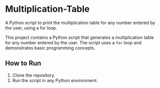 # Multiplication-Table
A Python script to print the multiplication table for any number entered by the user, using a for loop.

This project contains a Python script that generates a multiplication table for any number entered by the user. The script uses a `for` loop and demonstrates basic programming concepts.

## How to Run
1. Clone the repository.
2. Run the script in any Python environment.
